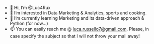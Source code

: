 - 👋 Hi, I’m @Luc4Rux
- 👀 I’m interested in Data Marketing & Analytics, sports and cooking.
- 🌱 I’m currently learning Marketing and its data-driven approach & Python (for now...)
- 📫 You can easily reach me @ luca.russello7@gmail.com. Please, in case specify the subject so that I will not throw your mail away!

<!---
Luc4Rux/Luc4Rux is a ✨ special ✨ repository because its `README.md` (this file) appears on your GitHub profile.
You can click the Preview link to take a look at your changes.
--->

